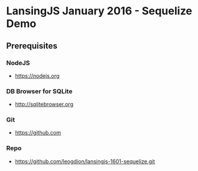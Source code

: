 # LansingJS January 2016 - Sequelize Demo

## Prerequisites

### NodeJS
* https://nodejs.org

### DB Browser for SQLite
* http://sqlitebrowser.org

### Git
* https://github.com

### Repo
* https://github.com/leogdion/lansingjs-1601-sequelize.git
